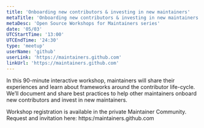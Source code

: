 ```yaml
---
title: 'Onboarding new contributors & investing in new maintainers'
metaTitle: 'Onboarding new contributors & investing in new maintainers'
metaDesc: 'Open Source Workshops for Maintainers series'
date: '05/03'
UTCStartTime: '13:00'
UTCEndTime: '24:30'
type: 'meetup'
userName: 'github'
userLink: 'https://maintainers.github.com'
linkUrl: 'https://maintainers.github.com'
---
```


In this 90-minute interactive workshop, maintainers will share their experiences and learn about frameworks around the contributor life-cycle. We’ll document and share best practices to help other maintainers onboard new contributors and invest in new maintainers.

Workshop registration is available in the private Maintainer Community. Request and invitation here: https:/maintainers.github.com
